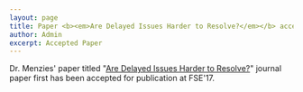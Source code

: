 ```yaml
---
layout: page
title: Paper <b><em>Are Delayed Issues Harder to Resolve?</em></b> accepted at FSE'17
author: Admin
excerpt: Accepted Paper
---
```


Dr. Menzies' paper titled "[Are Delayed Issues Harder to Resolve?](http://arxiv.org/pdf/1609.04886.pdf)" journal paper first has been accepted for publication at FSE'17. 
